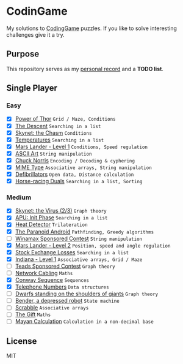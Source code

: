 # CodinGame
My solutions to [CodingGame](www.codingame.com) puzzles. If you like to solve interesting challenges give it a try.

## Purpose
This repository serves as my [personal record](https://www.codingame.com/profile/b7d6a684a7ad347cefd71bb025226297525979) and a **TODO list**.

## Single Player

### Easy
- [x] [Power of Thor](https://www.codingame.com/games/puzzles?puzzleId=4) `Grid / Maze, Conditions`
- [x] [The Descent](https://www.codingame.com/games/puzzles?puzzleId=3) `Searching in a list`
- [x] [Skynet: the Chasm](https://www.codingame.com/games/puzzles?puzzleId=2) `Conditions`
- [x] [Temperatures](https://www.codingame.com/games/puzzles?puzzleId=5) `Searching in a list`
- [x] [Mars Lander - Level 1](https://www.codingame.com/games/puzzles?puzzleId=40) `Conditions, Speed regulation`
- [x] [ASCII Art](https://www.codingame.com/games/puzzles?puzzleId=6) `String manipulation`
- [x] [Chuck Norris](https://www.codingame.com/games/puzzles?puzzleId=7) `Encoding / Decoding & cyphering`
- [x] [MIME Type](https://www.codingame.com/games/puzzles?puzzleId=8) `Associative arrays, String manipulation`
- [x] [Defibrillators](https://www.codingame.com/games/puzzles?puzzleId=9) `Open data, Distance calculation`
- [x] [Horse-racing Duals](https://www.codingame.com/games/puzzles?puzzleId=10) `Searching in a list, Sorting`

### Medium
- [x] [Skynet: the Virus (2/3)](https://www.codingame.com/games/puzzles/1) `Graph theory`
- [x] [APU: Init Phase](https://www.codingame.com/games/puzzles/54) `Searching in a list`
- [x] [Heat Detector](https://www.codingame.com/games/puzzles/41) `Trilateration`
- [x] [The Paranoid Android](https://www.codingame.com/games/puzzles?puzzleId=47) `Pathfinding, Greedy algorithms`
- [ ] [Winamax Sponsored Contest](https://www.codingame.com/games/puzzles?puzzleId=50) `String manipulation`
- [x] [Mars Lander - Level 2](https://www.codingame.com/games/puzzles/12) `Position, speed and angle regulation`
- [x] [Stock Exchange Losses](https://www.codingame.com/games/puzzles/13) `Searching in a list`
- [x] [Indiana - Level 1](https://www.codingame.com/games/puzzles?puzzleId=11) `Associative arrays, Grid / Maze`
- [ ] [Teads Sponsored Contest](https://www.codingame.com/games/puzzles?puzzleId=51) `Graph theory`
- [ ] [Network Cabling](https://www.codingame.com/games/puzzles?puzzleId=14) `Maths`
- [x] [Conway Sequence](https://www.codingame.com/games/puzzles?puzzleId=15) `Sequences`
- [x] [Telephone Numbers](https://www.codingame.com/games/puzzles?puzzleId=16) `Data structures`
- [ ] [Dwarfs standing on the shoulders of giants](https://www.codingame.com/games/puzzles?puzzleId=17) `Graph theory`
- [ ] [Bender, a depressed robot](https://www.codingame.com/games/puzzles?puzzleId=18) `State machine`
- [ ] [Scrabble](https://www.codingame.com/games/puzzles?puzzleId=19) `Associative arrays`
- [ ] [The Gift](https://www.codingame.com/games/puzzles?puzzleId=20) `Maths`
- [ ] [Mayan Calculation](https://www.codingame.com/games/puzzles?puzzleId=21) `Calculation in a non-decimal base`

## License
MIT
